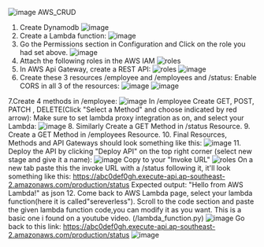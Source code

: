 ![image](https://github.com/user-attachments/assets/ea3dac8a-a8c1-4773-9132-e81b3cd88c09) AWS_CRUD
1. Create Dynamodb
  ![image](https://github.com/user-attachments/assets/f490744c-6735-4d26-8253-a0a2ce518291)
2. Create a Lambda function:
   ![image](https://github.com/user-attachments/assets/c6e3e27b-5e0b-4176-8766-2ff0f2605a78)
3. Go the Permissions section in Configuration and Click on the role you had set above.
   ![image](https://github.com/user-attachments/assets/ec61a03b-048e-43fb-824e-73654811ce1a)
4. Attach the following roles in the AWS IAM 
 ![roles](https://github.com/user-attachments/assets/4268db1f-7e1f-4875-bfc4-98653cd898ec)
5. In AWS Api Gateway, create a REST API:
   ![roles](https://github.com/user-attachments/assets/b1ef5e2d-9b1b-4262-b06a-3d7144086cdf)
   ![image](https://github.com/user-attachments/assets/c3654fb7-6502-4e7f-bead-fa108baa84da)
6. Create these 3 resources /employee and /employees and /status:
   Enable CORS in all 3 of the resources:
   ![image](https://github.com/user-attachments/assets/dba8111a-aa44-4e6d-963d-97e9fbb045f1)
   ![image](https://github.com/user-attachments/assets/9cb6804b-c255-4cd7-96d4-e570f5eebb1f)

7.Create 4 methods in /employee:
 ![image](https://github.com/user-attachments/assets/0d2bee72-3252-43a5-a94f-46d1fff56441)
 In /employee Create GET, POST, PATCH , DELETE(Click "Select a Method" and choose indicated by red arrow):
 Make sure to set lambda proxy integration as on, and select your Lambda:
  ![image](https://github.com/user-attachments/assets/2fe393c6-1c87-44d4-8037-945a9c536c51)
8. Similarly Create a GET Method in /status Resource.
9. Create a GET Method in /employees Resource.
10. Final Resources, Methods and API Gateways should look something like this:
 ![image](https://github.com/user-attachments/assets/6b6b6bf6-e1bd-43ea-9c61-2b26654ae973)
11. Deploy the API by clicking "Deploy API" on the top right corner (select new stage and give it a name):
  ![image](https://github.com/user-attachments/assets/679197cb-c33d-40a1-b3dd-651177c3afc2)
   Copy to your "Invoke URL" 
  ![roles](https://github.com/user-attachments/assets/1322ecd9-9e5b-4ee7-9efc-96f753cd5117)
  On a new tab paste this the invoke URL with a /status following it, it'll look something like this:
  https://abc0def0gh.execute-api.ap-southeast-2.amazonaws.com/production/status
  Expected output:
  "Hello from AWS Lambda!" as json 
12. Come back to AWS Lambda page, select your lambda function(here it is called"sereverless"). 
Scroll to the code section and paste the given lambda function code,you can modify it as you want.
This is a basic one i found on a youtube video. (/lambda_function.py)
 ![image](https://github.com/user-attachments/assets/d4797eec-ee23-4dfa-85f4-f8e07b8c6fb0)
Go back to this link: https://abc0def0gh.execute-api.ap-southeast-2.amazonaws.com/production/status
   ![image](https://github.com/user-attachments/assets/c2fc374a-968f-4b5e-b8a2-01d29c802ac6)
